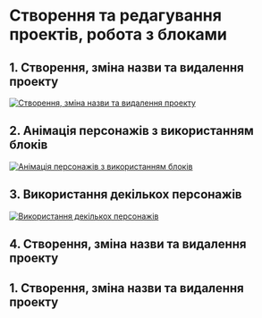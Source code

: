 # Створення та редагування проектів, робота з блоками 

## 1. Створення, зміна назви та видалення проекту

[![Створення, зміна назви та видалення проекту](http://img.youtube.com/vi/RXXDUxqBzBI/0.jpg)](http://www.youtube.com/watch?v=RXXDUxqBzBI "Створення, зміна назви та видалення проекту")

## 2. Анімація персонажів з використанням блоків

[![Анімація персонажів з використанням блоків](http://img.youtube.com/vi/JoHpVzltafU/0.jpg)](http://www.youtube.com/watch?v=JoHpVzltafU "Анімація персонажів з використанням блоків")

## 3. Використання декількох персонажів

[![Використання декількох персонажів](http://img.youtube.com/vi/4qLVKpImrws/0.jpg)](http://www.youtube.com/watch?v=4qLVKpImrws "Використання декількох персонажів")

## 4. Створення, зміна назви та видалення проекту


## 1. Створення, зміна назви та видалення проекту

